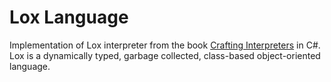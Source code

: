 # Lox Language
Implementation of Lox interpreter from the book [Crafting Interpreters](https://craftinginterpreters.com) in C#. Lox is a dynamically typed, garbage collected, class-based object-oriented language.
